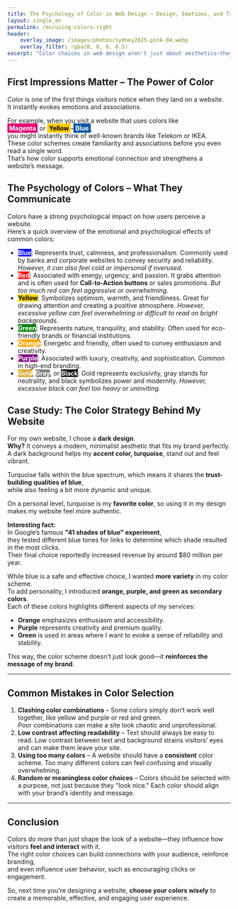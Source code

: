 ```yaml
---
title: The Psychology of Color in Web Design – Design, Emotions, and Trust
layout: single_en
permalink: /en/using-colors-right
header:
    overlay_image: /images/photos/sydney2025-pink-04.webp
    overlay_filter: rgba(0, 0, 0, 0.5)
excerpt: "Color choices in web design aren't just about aesthetics—they influence emotions, trust, and user behavior. A well-chosen color scheme can make a website feel professional, welcoming, or even exciting, while poor choices can drive visitors away. Let's dive into how color psychology affects user experience and how to use it strategically in web design."
---
```


## First Impressions Matter – The Power of Color

Color is one of the first things visitors notice when they land on a website.  
It instantly evokes emotions and associations.

For example, when you visit a website that uses colors like  
**<span style="background-color: #e20074; color: white; padding: 2px 4px;">Magenta</span>** or **<span style="background-color: #ffcc00; color: black; padding: 2px 4px;">Yellow</span>-<span style="background-color: #0058a3; color: white; padding: 2px 4px;">Blue</span>**,  
you might instantly think of well-known brands like Telekom or IKEA.  
These color schemes create familiarity and associations before you even read a single word.  
That’s how color supports emotional connection and strengthens a website’s message.


## The Psychology of Colors – What They Communicate

Colors have a strong psychological impact on how users perceive a website.  
Here’s a quick overview of the emotional and psychological effects of common colors:

- <span style="background-color:#0000FF; color: white"><strong>Blue</strong></span>: Represents trust, calmness, and professionalism. Commonly used by banks and corporate websites to convey security and reliability. *However, it can also feel cold or impersonal if overused.*
- <span style="background-color:#FF0000; color: white"><strong>Red</strong></span>: Associated with energy, urgency, and passion. It grabs attention and is often used for **Call-to-Action buttons** or sales promotions. *But too much red can feel aggressive or overwhelming.*
- <span style="background-color:#FFD700; color: black"><strong>Yellow</strong></span>: Symbolizes optimism, warmth, and friendliness. Great for drawing attention and creating a positive atmosphere. *However, excessive yellow can feel overwhelming or difficult to read on bright backgrounds.*
- <span style="background-color:#008000; color: white"><strong>Green</strong></span>: Represents nature, tranquility, and stability. Often used for eco-friendly brands or financial institutions.
- <span style="background-color:#FFA500; color: white"><strong>Orange</strong></span>: Energetic and friendly, often used to convey enthusiasm and creativity.
- <span style="background-color:#800080; color: white"><strong>Purple</strong></span>: Associated with luxury, creativity, and sophistication. Common in high-end branding.
- <span style="background-color:#DAA520; color: white"><strong>Gold</strong></span>, <span style="background-color:#808080; color: white"><strong>Gray</strong></span>, or <span style="background-color:#000000; color: white"><strong>Black</strong></span>: Gold represents exclusivity, gray stands for neutrality, and black symbolizes power and modernity. *However, excessive black can feel too heavy or uninviting.*

## Case Study: The Color Strategy Behind My Website

For my own website, I chose a **dark design**.  
**Why?** It conveys a modern, minimalist aesthetic that fits my brand perfectly.  
A dark background helps my **accent color, turquoise**, stand out and feel vibrant.

Turquoise falls within the blue spectrum, which means it shares the **trust-building qualities of blue**,  
while also feeling a bit more dynamic and unique.

On a personal level, turquoise is my **favorite color**, so using it in my design makes my website feel more authentic.

**Interesting fact:**  
In Google’s famous **"41 shades of blue" experiment**,  
they tested different blue tones for links to determine which shade resulted in the most clicks.  
Their final choice reportedly increased revenue by around $80 million per year.

While blue is a safe and effective choice, I wanted **more variety** in my color scheme.  
To add personality, I introduced **orange, purple, and green as secondary colors**.  
Each of these colors highlights different aspects of my services:

- **Orange** emphasizes enthusiasm and accessibility.
- **Purple** represents creativity and premium quality.
- **Green** is used in areas where I want to evoke a sense of reliability and stability.

This way, the color scheme doesn’t just look good—it **reinforces the message of my brand**.

---

## Common Mistakes in Color Selection

1. **Clashing color combinations** – Some colors simply don’t work well together, like yellow and purple or red and green.  
   Poor combinations can make a site look chaotic and unprofessional.
2. **Low contrast affecting readability** – Text should always be easy to read. Low contrast between text and background strains visitors’ eyes and can make them leave your site.
3. **Using too many colors** – A website should have a **consistent** color scheme. Too many different colors can feel confusing and visually overwhelming.
4. **Random or meaningless color choices** – Colors should be selected with a purpose, not just because they "look nice." Each color should align with your brand’s identity and message.

---

## Conclusion

Colors do more than just shape the look of a website—they influence how visitors **feel and interact** with it.  
The right color choices can build connections with your audience, reinforce branding,  
and even influence user behavior, such as encouraging clicks or engagement.

So, next time you're designing a website, **choose your colors wisely** to create a memorable, effective, and engaging user experience.
